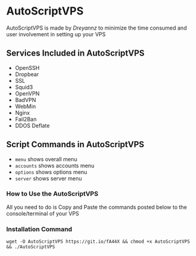 # AutoScriptVPS

AutoScriptVPS is made by _Dreyannz_ to minimize the time consumed and user involvement in setting up your VPS

## Services Included in AutoScriptVPS

* OpenSSH
* Dropbear
* SSL
* Squid3
* OpenVPN
* BadVPN
* WebMin
* Nginx
* Fail2Ban
* DDOS Deflate

## Script Commands in AutoScriptVPS

* `menu`  shows overall menu
* `accounts`  shows accounts menu
* `options` shows options menu
* `server` shows server menu

### How to Use the AutoScriptVPS

All you need to do is Copy and Paste the commands posted below to the console/terminal of your VPS

### Installation Command

```
wget -O AutoScriptVPS https://git.io/fA44X && chmod +x AutoScriptVPS && ./AutoScriptVPS
```


